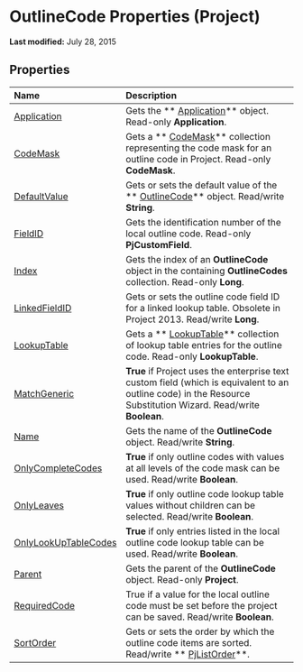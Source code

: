 
# OutlineCode Properties (Project)

 **Last modified:** July 28, 2015


## Properties



|**Name**|**Description**|
|:-----|:-----|
| [Application](99a570ec-c14c-3140-3777-22ec0958a6eb.md)|Gets the  ** [Application](8eb91712-7784-a102-38c0-19bb056c27e9.md)** object. Read-only **Application**.|
| [CodeMask](82f6f4df-b69a-62e4-546d-3600a51a28a3.md)|Gets a  ** [CodeMask](4d0a22f4-fee9-8f4b-a0c0-7bc817ad3f6a.md)** collection representing the code mask for an outline code in Project. Read-only **CodeMask**.|
| [DefaultValue](8b62d945-d98c-923c-2829-e50e51cd45b6.md)|Gets or sets the default value of the  ** [OutlineCode](8f75bdd3-ed5b-ed0f-9c3c-85af3a21580c.md)** object. Read/write **String**.|
| [FieldID](eea0a697-08f9-c4f5-358a-6b90bd08271e.md)|Gets the identification number of the local outline code. Read-only  **PjCustomField**.|
| [Index](9069edd7-fc0a-57a0-4f00-64e295780d3f.md)|Gets the index of an  **OutlineCode** object in the containing **OutlineCodes** collection. Read-only **Long**.|
| [LinkedFieldID](310202bc-6db7-11b8-d380-af26ef12ad11.md)|Gets or sets the outline code field ID for a linked lookup table. Obsolete in Project 2013. Read/write  **Long**.|
| [LookupTable](04eedfab-2aff-5836-ec02-5f3a41ab3e77.md)|Gets a  ** [LookupTable](d1740b7a-ae86-19de-16ff-b4ffb8454bf1.md)** collection of lookup table entries for the outline code. Read-only **LookupTable**.|
| [MatchGeneric](5c724bc3-0d2c-8fdc-1f5e-4b62a7d3f761.md)| **True** if Project uses the enterprise text custom field (which is equivalent to an outline code) in the Resource Substitution Wizard. Read/write **Boolean**.|
| [Name](b4814e58-2efd-18aa-4018-eb883fc64afa.md)|Gets the name of the  **OutlineCode** object. Read/write **String**.|
| [OnlyCompleteCodes](eb0b8dc2-2cb8-a86b-2711-fa4c6f215971.md)| **True** if only outline codes with values at all levels of the code mask can be used. Read/write **Boolean**.|
| [OnlyLeaves](cc477127-c784-fdea-53b1-7399d18d6b8b.md)| **True** if only outline code lookup table values without children can be selected. Read/write **Boolean**.|
| [OnlyLookUpTableCodes](172aeac5-98ed-9599-e9d3-cc0afde6b940.md)| **True** if only entries listed in the local outline code lookup table can be used. Read/write **Boolean**.|
| [Parent](fd9ff0b9-3f51-65c3-88cc-5a0bb9378c20.md)|Gets the parent of the  **OutlineCode** object. Read-only **Project**.|
| [RequiredCode](39ecd7fd-20d9-c849-c0ef-923dcbe38e4b.md)|True if a value for the local outline code must be set before the project can be saved. Read/write  **Boolean**.|
| [SortOrder](5b6014e3-6787-9b32-0446-04415c2f8c87.md)|Gets or sets the order by which the outline code items are sorted. Read/write  ** [PjListOrder](925b0e86-5f77-995c-18a9-96786f46bfcd.md)**.|
